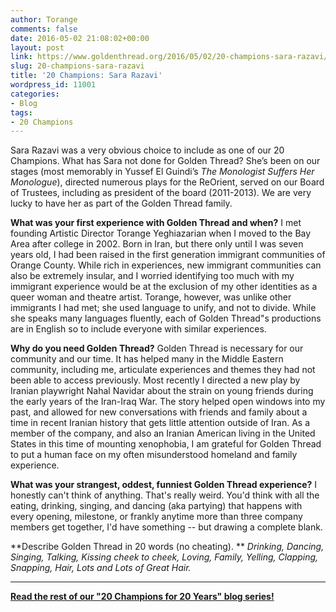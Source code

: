 ```yaml
---
author: Torange
comments: false
date: 2016-05-02 21:08:02+00:00
layout: post
link: https://www.goldenthread.org/2016/05/02/20-champions-sara-razavi/
slug: 20-champions-sara-razavi
title: '20 Champions: Sara Razavi'
wordpress_id: 11001
categories:
- Blog
tags:
- 20 Champions
---
```


Sara Razavi was a very obvious choice to include as one of our 20 Champions. What has Sara not done for Golden Thread? She’s been on our stages (most memorably in Yussef El Guindi’s _The Monologist Suffers Her Monologue_), directed numerous plays for the ReOrient, served on our Board of Trustees, including as president of the board (2011-2013). We are very lucky to have her as part of the Golden Thread family.
<!-- more -->

**What was your first experience with Golden Thread and when?**
I met founding Artistic Director Torange Yeghiazarian when I moved to the Bay Area after college in 2002. Born in Iran, but there only until I was seven years old, I had been raised in the first generation immigrant communities of Orange County. While rich in experiences, new immigrant communities can also be extremely insular, and I worried identifying too much with my immigrant experience would be at the exclusion of my other identities as a queer woman and theatre artist. Torange, however, was unlike other immigrants I had met; she used language to unify, and not to divide. While she speaks many languages fluently, each of Golden Thread"s productions are in English so to include everyone with similar experiences.

**Why do you need Golden Thread?**
Golden Thread is necessary for our community and our time. It has helped many in the Middle Eastern community, including me, articulate experiences and themes they had not been able to access previously. Most recently I directed a new play by Iranian playwright Nahal Navidar about the strain on young friends during the early years of the Iran-Iraq War. The story helped open windows into my past, and allowed for new conversations with friends and family about a time in recent Iranian history that gets little attention outside of Iran. As a member of the company, and also an Iranian American living in the United States in this time of mounting xenophobia, I am grateful for Golden Thread to put a human face on my often misunderstood homeland and family experience.

**What was your strangest, oddest, funniest Golden Thread experience?**
I honestly can't think of anything. That's really weird. You'd think with all the eating, drinking, singing, and dancing (aka partying) that happens with every opening, milestone, or frankly anytime more than three company members get together, I'd have something -- but drawing a complete blank.

**Describe Golden Thread in 20 words (no cheating). **
_Drinking, Dancing, Singing, Talking, Kissing cheek to cheek, Loving, Family, Yelling, Clapping, Snapping, Hair, Lots and Lots of Great Hair._



* * *


  

**[Read the rest of our "20 Champions for 20 Years" blog series!](https://www.goldenthread.org/20-champions/)**
  


